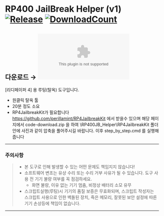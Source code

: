 # RP400 JailBreak Helper (v1) [![Release][release-badge]][release-target] [![DownloadCount][download-badge]][release-target]

## **다운로드** → [![Release][release-target-badge]][release-target]

[리디페이퍼 4] 용 루팅(탈옥) 도구입니다.
 - 원클릭 탈옥 툴
 - 20분 정도 소요
 - RP4JailbreakKit가 필요합니다
      https://github.com/perillamint/RP4JailbreakKit 에서 받을수 있으며
      해당 페이지에서 code-download.zip 을 하여
      \RP400JB_Helper\RP4JailbreakKit 폴더 안에 사진과 같이 압축을 풀어주시길 바랍니다.
 이후 step_by_step.cmd 를 실행해줍니다

-----
### 주의사항
> * 본 도구로 인해 발생할 수 있는 어떤 문제도 책임지지 않습니다!
> * 소프트웨어 변조는 유상 수리 또는 수리 거부 사유가 될 수 있습니다. 도구 사용 전 기기 불량 여부를 꼭 점검하세요.
>   - 화면 불량, 이유 없는 기기 멈춤, 비정상 배터리 소모 유무
> * 스크립트실행(루팅)시 기기의 품질 보증은 무효화되며, 스크립트 작성자는 스크립트 사용으로 인한 벽돌된 장치, 죽은 메모리, 잘못된 보안 설정에 따른 기기 손상등에 책임이 없습니다.


---

[release]:https://github.com/sky-ranch/RP400JB_Helper/releases
[release-badge]:https://img.shields.io/github/release/sky-ranch/RP400JB_Helper
[download-badge]:https://img.shields.io/github/download/sky-ranch/RP400JB_Helper/total
[release-target]:https://github.com/sky-ranch/RP400JB_Helper/releases/tag/v1
[release-target-badge]:https://img.shields.io/github/downloads/sky-ranch/RP400JB_Helper/v1/RP400JB_Helper.v1.zip?style=for-the-badge

[paper_pro-brochure]:https://paper.ridibooks.com/pro/
[detailed_guide]:https://cafe.naver.com/ebook/673376
